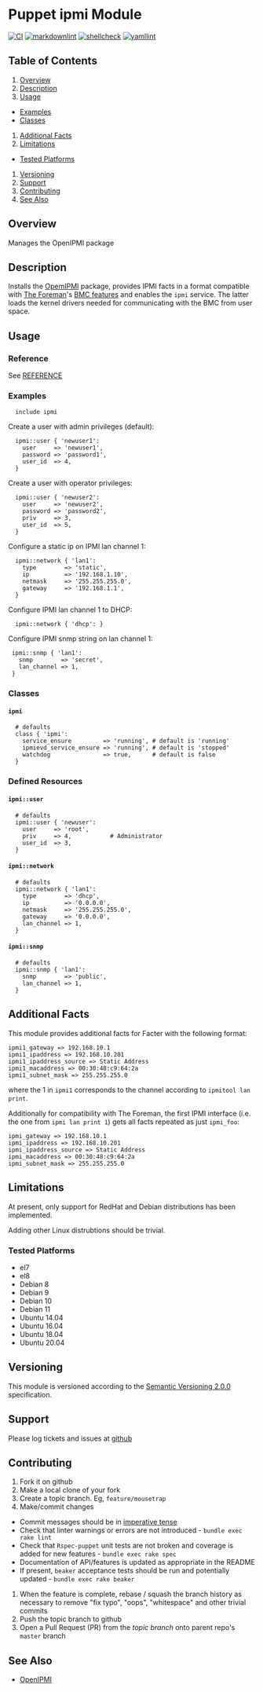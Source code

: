 # Puppet ipmi Module

[![CI](https://github.com/jhoblitt/puppet-ipmi/actions/workflows/ci.yml/badge.svg)](https://github.com/jhoblitt/puppet-ipmi/actions/workflows/ci.yml)
[![markdownlint](https://github.com/jhoblitt/puppet-ipmi/actions/workflows/markdownlint.yaml/badge.svg)](https://github.com/jhoblitt/puppet-ipmi/actions/workflows/markdownlint.yaml)
[![shellcheck](https://github.com/jhoblitt/puppet-ipmi/actions/workflows/shellcheck.yaml/badge.svg)](https://github.com/jhoblitt/puppet-ipmi/actions/workflows/shellcheck.yaml)
[![yamllint](https://github.com/jhoblitt/puppet-ipmi/actions/workflows/yamllint.yaml/badge.svg)](https://github.com/jhoblitt/puppet-ipmi/actions/workflows/yamllint.yaml)

## Table of Contents

1. [Overview](#overview)
1. [Description](#description)
1. [Usage](#usage)
  * [Examples](#examples)
  * [Classes](#classes)
1. [Additional Facts](#additional-facts)
1. [Limitations](#limitations)
  * [Tested Platforms](#tested-platforms)
1. [Versioning](#versioning)
1. [Support](#support)
1. [Contributing](#contributing)
1. [See Also](#see-also)

## Overview

Manages the OpenIPMI package

## Description

Installs the [OpemIPMI](http://openipmi.sourceforge.net/) package,
provides IPMI facts in a format compatible with
[The Foreman](https://www.theforeman.org)'s
[BMC features](https://www.theforeman.org/manuals/latest/index.html#4.3.3BMC)
and enables the `ipmi` service. The latter loads the kernel drivers
needed for communicating with the BMC from user space.

## Usage

### Reference

See [REFERENCE](REFERENCE.md)

### Examples

```puppet
  include ipmi
```

Create a user with admin privileges (default):

```puppet
  ipmi::user { 'newuser1':
    user     => 'newuser1',
    password => 'password1',
    user_id  => 4,
  }
```

Create a user with operator privileges:

```puppet
  ipmi::user { 'newuser2':
    user     => 'newuser2',
    password => 'password2',
    priv     => 3,
    user_id  => 5,
  }
```

Configure a static ip on IPMI lan channel 1:

```puppet
  ipmi::network { 'lan1':
    type        => 'static',
    ip          => '192.168.1.10',
    netmask     => '255.255.255.0',
    gateway     => '192.168.1.1',
  }
```

Configure IPMI lan channel 1 to DHCP:

```puppet
  ipmi::network { 'dhcp': }
```

Configure IPMI snmp string on lan channel 1:

```puppet
 ipmi::snmp { 'lan1':
   snmp        => 'secret',
   lan_channel => 1,
 }
```

### Classes

#### `ipmi`

```puppet
  # defaults
  class { 'ipmi':
    service_ensure         => 'running', # default is 'running'
    ipmievd_service_ensure => 'running', # default is 'stopped'
    watchdog               => true,      # default is false
  }
```

### Defined Resources

#### `ipmi::user`

```puppet
  # defaults
  ipmi::user { 'newuser':
    user     => 'root',
    priv     => 4,           # Administrator
    user_id  => 3,
  }
```

#### `ipmi::network`

```puppet
  # defaults
  ipmi::network { 'lan1':
    type        => 'dhcp',
    ip          => '0.0.0.0',
    netmask     => '255.255.255.0',
    gateway     => '0.0.0.0',
    lan_channel => 1,
  }
```

#### `ipmi::snmp`

```puppet
  # defaults
  ipmi::snmp { 'lan1':
    snmp        => 'public',
    lan_channel => 1,
  }
```

## Additional Facts

This module provides additional facts for Facter with the following
format:

```text
ipmi1_gateway => 192.168.10.1
ipmi1_ipaddress => 192.168.10.201
ipmi1_ipaddress_source => Static Address
ipmi1_macaddress => 00:30:48:c9:64:2a
ipmi1_subnet_mask => 255.255.255.0
```

where the 1 in `ipmi1` corresponds to the channel according to
`ipmitool lan print`.

Additionally for compatibility with The Foreman, the first IPMI
interface (i.e. the one from `ipmi lan print 1`) gets all facts
repeated as just `ipmi_foo`:

```text
ipmi_gateway => 192.168.10.1
ipmi_ipaddress => 192.168.10.201
ipmi_ipaddress_source => Static Address
ipmi_macaddress => 00:30:48:c9:64:2a
ipmi_subnet_mask => 255.255.255.0
```

## Limitations

At present, only support for RedHat and Debian distributions
has been implemented.

Adding other Linux distrubtions should be trivial.

### Tested Platforms

* el7
* el8
* Debian 8
* Debian 9
* Debian 10
* Debian 11
* Ubuntu 14.04
* Ubuntu 16.04
* Ubuntu 18.04
* Ubuntu 20.04

## Versioning

This module is versioned according to the [Semantic Versioning
2.0.0](http://semver.org/spec/v2.0.0.html) specification.

## Support

Please log tickets and issues at
[github](https://github.com/jhoblitt/puppet-ipmi/issues)

## Contributing

1. Fork it on github
1. Make a local clone of your fork
1. Create a topic branch.  Eg, `feature/mousetrap`
1. Make/commit changes
  * Commit messages should be in [imperative tense](http://git-scm.com/book/ch5-2.html)
  * Check that linter warnings or errors are not introduced - `bundle exec rake lint`
  * Check that `Rspec-puppet` unit tests are not broken and coverage is added for new
    features - `bundle exec rake spec`
  * Documentation of API/features is updated as appropriate in the README
  * If present, `beaker` acceptance tests should be run and potentially
    updated - `bundle exec rake beaker`
1. When the feature is complete, rebase / squash the branch history as
   necessary to remove "fix typo", "oops", "whitespace" and other trivial commits
1. Push the topic branch to github
1. Open a Pull Request (PR) from the *topic branch* onto parent repo's `master` branch

## See Also

* [OpenIPMI](http://openipmi.sourceforge.net/)
